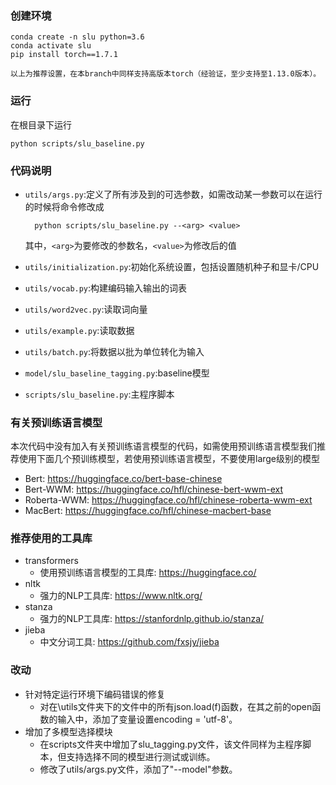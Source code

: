 ### 创建环境

    conda create -n slu python=3.6
    conda activate slu
    pip install torch==1.7.1
    
    以上为推荐设置，在本branch中同样支持高版本torch（经验证，至少支持至1.13.0版本）。
### 运行
    
在根目录下运行

    python scripts/slu_baseline.py

### 代码说明

+ `utils/args.py`:定义了所有涉及到的可选参数，如需改动某一参数可以在运行的时候将命令修改成
        
        python scripts/slu_baseline.py --<arg> <value>
    其中，`<arg>`为要修改的参数名，`<value>`为修改后的值
+ `utils/initialization.py`:初始化系统设置，包括设置随机种子和显卡/CPU
+ `utils/vocab.py`:构建编码输入输出的词表
+ `utils/word2vec.py`:读取词向量
+ `utils/example.py`:读取数据
+ `utils/batch.py`:将数据以批为单位转化为输入
+ `model/slu_baseline_tagging.py`:baseline模型
+ `scripts/slu_baseline.py`:主程序脚本

### 有关预训练语言模型

本次代码中没有加入有关预训练语言模型的代码，如需使用预训练语言模型我们推荐使用下面几个预训练模型，若使用预训练语言模型，不要使用large级别的模型
+ Bert: https://huggingface.co/bert-base-chinese
+ Bert-WWM: https://huggingface.co/hfl/chinese-bert-wwm-ext
+ Roberta-WWM: https://huggingface.co/hfl/chinese-roberta-wwm-ext
+ MacBert: https://huggingface.co/hfl/chinese-macbert-base

### 推荐使用的工具库
+ transformers
  + 使用预训练语言模型的工具库: https://huggingface.co/
+ nltk
  + 强力的NLP工具库: https://www.nltk.org/
+ stanza
  + 强力的NLP工具库: https://stanfordnlp.github.io/stanza/
+ jieba
  + 中文分词工具: https://github.com/fxsjy/jieba

### 改动
+ 针对特定运行环境下编码错误的修复
  + 对在\utils文件夹下的文件中的所有json.load(f)函数，在其之前的open函数的输入中，添加了变量设置encoding = 'utf-8'。
+ 增加了多模型选择模块
  + 在scripts文件夹中增加了slu_tagging.py文件，该文件同样为主程序脚本，但支持选择不同的模型进行测试或训练。
  + 修改了utils/args.py文件，添加了"--model"参数。
